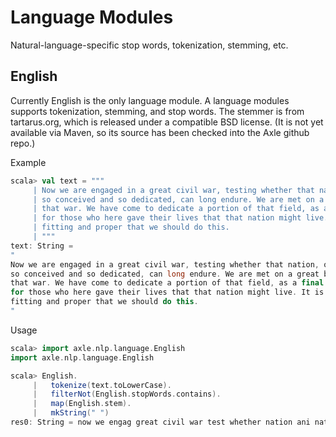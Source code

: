 
Language Modules
================

Natural-language-specific stop words, tokenization, stemming, etc. 

English
-------

Currently English is the only language module.  A language modules supports tokenization, stemming, and stop words.  The stemmer is from tartarus.org, which is released under a compatible BSD license.  (It is not yet available via Maven, so its source has been checked into the Axle github repo.)

Example

```scala
scala> val text = """
     | Now we are engaged in a great civil war, testing whether that nation, or any nation,
     | so conceived and so dedicated, can long endure. We are met on a great battle-field of
     | that war. We have come to dedicate a portion of that field, as a final resting place
     | for those who here gave their lives that that nation might live. It is altogether
     | fitting and proper that we should do this.
     | """
text: String =
"
Now we are engaged in a great civil war, testing whether that nation, or any nation,
so conceived and so dedicated, can long endure. We are met on a great battle-field of
that war. We have come to dedicate a portion of that field, as a final resting place
for those who here gave their lives that that nation might live. It is altogether
fitting and proper that we should do this.
"
```

Usage

```scala
scala> import axle.nlp.language.English
import axle.nlp.language.English

scala> English.
     |   tokenize(text.toLowerCase).
     |   filterNot(English.stopWords.contains).
     |   map(English.stem).
     |   mkString(" ")
res0: String = now we engag great civil war test whether nation ani nation so conceiv so dedic can long endur we met great battle-field war we have come dedic portion field final rest place those who here gave live nation might live altogeth fit proper we should do
```
